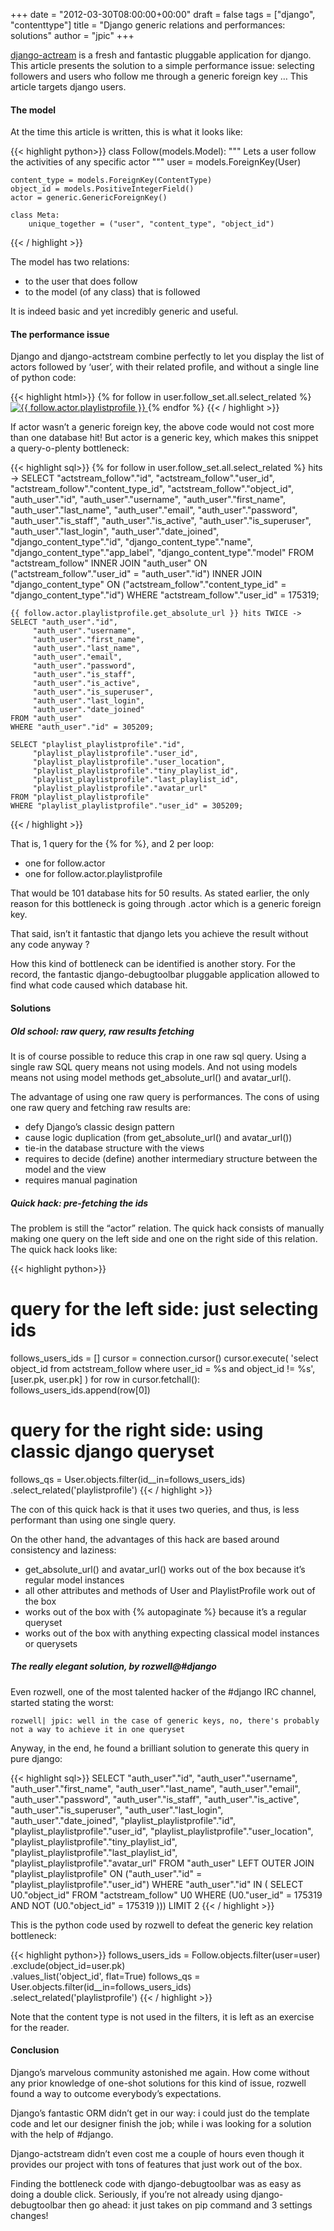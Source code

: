 +++
date = "2012-03-30T08:00:00+00:00"
draft = false
tags = ["django", "contenttype"]
title = "Django generic relations and performances: solutions"
author = "jpic"
+++

[django-actream](https://github.com/justquick/django-activity-stream) is a
fresh and fantastic pluggable application for django. This article presents the
solution to a simple performance issue: selecting followers and users who
follow me through a generic foreign key … This article targets django users.

#### The model

At the time this article is written, this is what it looks like:


{{< highlight  python>}}
class Follow(models.Model):
    """ 
    Lets a user follow the activities of any specific actor
    """
    user = models.ForeignKey(User)

    content_type = models.ForeignKey(ContentType)
    object_id = models.PositiveIntegerField() 
    actor = generic.GenericForeignKey()

    class Meta:
        unique_together = ("user", "content_type", "object_id")
{{< / highlight >}}


The model has two relations:

 - to the user that does follow
 - to the model (of any class) that is followed

It is indeed basic and yet incredibly generic and useful.

#### The performance issue

Django and django-actstream combine perfectly to let you display the list of
actors followed by ‘user’, with their related profile, and without a single
line of python code:


{{<  highlight html>}}
{% for follow in user.follow_set.all.select_related %}
    <a href="{{ follow.actor.playlistprofile.get_absolute_url }}" 
       title="{{ follow.actor.playlistprofile }}">
        <img src="{{ follow.actor.playlistprofile.avatar_url }}" 
             alt="{{ follow.actor.playlistprofile }}" />
    </a>
{% endfor %}
{{< / highlight >}}


If actor wasn’t a generic foreign key, the above code would not cost more than
one database hit!  But actor is a generic key, which makes this snippet a
query-o-plenty bottleneck:


{{< highlight sql>}}
{% for follow in user.follow_set.all.select_related %} hits ->
SELECT 
    "actstream_follow"."id",
    "actstream_follow"."user_id",
    "actstream_follow"."content_type_id",
    "actstream_follow"."object_id",
    "auth_user"."id",
    "auth_user"."username",
    "auth_user"."first_name",
    "auth_user"."last_name",
    "auth_user"."email",
    "auth_user"."password",
    "auth_user"."is_staff",
    "auth_user"."is_active",
    "auth_user"."is_superuser",
    "auth_user"."last_login",
    "auth_user"."date_joined",
    "django_content_type"."id",
    "django_content_type"."name",
    "django_content_type"."app_label",
    "django_content_type"."model" 
FROM "actstream_follow" 
INNER JOIN "auth_user" ON ("actstream_follow"."user_id" = "auth_user"."id") 
INNER JOIN "django_content_type" ON 
    ("actstream_follow"."content_type_id" = "django_content_type"."id") 
WHERE "actstream_follow"."user_id" = 175319;



    {{ follow.actor.playlistprofile.get_absolute_url }} hits TWICE ->
    SELECT "auth_user"."id",
         "auth_user"."username",
         "auth_user"."first_name",
         "auth_user"."last_name",
         "auth_user"."email",
         "auth_user"."password",
         "auth_user"."is_staff",
         "auth_user"."is_active",
         "auth_user"."is_superuser",
         "auth_user"."last_login",
         "auth_user"."date_joined" 
    FROM "auth_user" 
    WHERE "auth_user"."id" = 305209;

    SELECT "playlist_playlistprofile"."id",
         "playlist_playlistprofile"."user_id",
         "playlist_playlistprofile"."user_location",
         "playlist_playlistprofile"."tiny_playlist_id",
         "playlist_playlistprofile"."last_playlist_id",
         "playlist_playlistprofile"."avatar_url" 
    FROM "playlist_playlistprofile" 
    WHERE "playlist_playlistprofile"."user_id" = 305209;
{{< / highlight >}}


That is, 1 query for the {% for %}, and 2 per loop:

 - one for follow.actor
 - one for follow.actor.playlistprofile

That would be 101 database hits for 50 results. As stated earlier, the only
reason for this bottleneck is going through .actor which is a generic foreign
key.

That said, isn’t it fantastic that django lets you achieve the result
without any code anyway ?

How this kind of bottleneck can be identified is another story. For the record,
the fantastic django-debugtoolbar pluggable application allowed to find what
code caused which database hit.

#### Solutions

##### Old school: raw query, raw results fetching

It is of course possible to reduce this crap in one raw sql query. Using a
single raw SQL query means not using models. And not using models means not
using model methods get_absolute_url() and avatar_url().

The advantage of using one raw query is performances. The cons of using one raw
query and fetching raw results are:

 - defy Django’s classic design pattern
 - cause logic duplication (from get_absolute_url() and avatar_url())
 - tie-in the database structure with the views
 - requires to decide (define) another intermediary structure between the model and the view
 - requires manual pagination

##### Quick hack: pre-fetching the ids

The problem is still the “actor” relation. The quick hack consists of manually
making one query on the left side and one on the right side of this relation.
The quick hack looks like:


{{< highlight python>}}
# query for the left side: just selecting ids
follows_users_ids = []
cursor = connection.cursor()
cursor.execute(
    'select object_id from actstream_follow where user_id = %s and object_id != %s', 
    [user.pk, user.pk]
)
for row in cursor.fetchall():
    follows_users_ids.append(row[0])

# query for the right side: using classic django queryset
follows_qs = User.objects.filter(id__in=follows_users_ids) \
                         .select_related('playlistprofile')
{{< / highlight >}}

The con of this quick hack is that it uses two queries, and thus, is less
performant than using one single query.

On the other hand, the advantages of this hack are based around consistency and
laziness:

 - get_absolute_url() and avatar_url() works out of the box because it’s regular model instances
 - all other attributes and methods of User and PlaylistProfile work out of the box
 - works out of the box with {% autopaginate %} because it’s a regular queryset
 - works out of the box with anything expecting classical model instances or querysets

##### The really elegant solution, by rozwell@#django

Even rozwell, one of the most talented hacker of the #django IRC channel,
started stating the worst:

    rozwell| jpic: well in the case of generic keys, no, there's probably not a way to achieve it in one queryset

Anyway, in the end, he found a brilliant solution to generate this query in
pure django:


{{< highlight sql>}}
SELECT 
    "auth_user"."id",
    "auth_user"."username",
    "auth_user"."first_name",
    "auth_user"."last_name",
    "auth_user"."email",
    "auth_user"."password",
    "auth_user"."is_staff",
    "auth_user"."is_active",
    "auth_user"."is_superuser",
    "auth_user"."last_login",
    "auth_user"."date_joined",
    "playlist_playlistprofile"."id",
    "playlist_playlistprofile"."user_id",
    "playlist_playlistprofile"."user_location",
    "playlist_playlistprofile"."tiny_playlist_id",
    "playlist_playlistprofile"."last_playlist_id",
    "playlist_playlistprofile"."avatar_url" 
FROM "auth_user" 
LEFT OUTER JOIN "playlist_playlistprofile" 
    ON ("auth_user"."id" = "playlist_playlistprofile"."user_id") 
WHERE "auth_user"."id" IN (
    SELECT U0."object_id" 
    FROM "actstream_follow" U0 
    WHERE (U0."user_id" = 175319 AND NOT (U0."object_id" = 175319 ))) 
LIMIT 2
{{< / highlight >}}


This is the python code used by rozwell to defeat the generic key relation
bottleneck:


{{< highlight python>}}
follows_users_ids = Follow.objects.filter(user=user) \
                                  .exclude(object_id=user.pk) \
                                  .values_list('object_id', flat=True)
follows_qs = User.objects.filter(id__in=follows_users_ids) \
                         .select_related('playlistprofile')
{{< / highlight >}}

Note that the content type is not used in the filters, it is left as an exercise for the reader.

#### Conclusion

Django’s marvelous community astonished me again. How come without any prior
knowledge of one-shot solutions for this kind of issue, rozwell found a way to
outcome everybody’s expectations.

Django’s fantastic ORM didn’t get in our way: i could just do the template code
and let our designer finish the job; while i was looking for a solution with
the help of #django.

Django-actstream didn’t even cost me a couple of hours even though it provides
our project with tons of features that just work out of the box.

Finding the bottleneck code with django-debugtoolbar was as easy as doing a
double click. Seriously, if you’re not already using django-debugtoolbar then
go ahead: it just takes on pip command and 3 settings changes!
